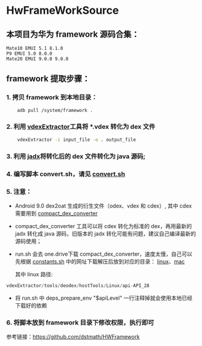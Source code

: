 # HwFrameWorkSource
## 本项目为华为 framework 源码合集：
    
    Mate10 EMUI 5.1 8.1.0
    P9 EMUI 5.0 8.0.0
    Mate20 EMUI 9.0.0 9.0.0

## framework 提取步骤：

### 1. 拷贝 framework 到本地目录：

```bash
    adb pull /system/framework .
```

### 2. 利用 [vdexExtractor](https://github.com/anestisb/vdexExtractor)工具将 *.vdex 转化为 dex 文件

```bash
    vdexExtractor -i input_file -o . output_file
```

### 3. 利用 [jadx](https://github.com/skylot/jadx)将转化后的 dex 文件转化为 java 源码;

### 4. 编写脚本 convert.sh，请见 [convert.sh](https://github.com/SivanLiu/HwFrameWorkSource/blob/master/convert.sh)

### 5. 注意：
- Android 9.0 dex2oat 生成的衍生文件（odex、vdex 和 cdex）, 其中 cdex 需要用到 [compact_dex_converter](https://github.com/anestisb/vdexExtractor/blob/master/tools/deodex/run.sh) 
- compact_dex_converter 工具可以将 cdex 转化为标准的 dex，再用最新的 jadx 转化成 java 源码，旧版本的 jadx 转化可能有问题，建议自己编译最新的源码使用； 
- run.sh 会去 one.drive下载 compact_dex_converter，速度太慢，自己可以先根据 [constants.sh](https://github.com/anestisb/vdexExtractor/blob/master/tools/deodex/constants.sh) 中的网址下载解压后放到对应的目录：
[linux](https://onedrive.live.com/download?cid=D1FAC8CC6BE2C2B0&resid=D1FAC8CC6BE2C2B0%21581&authkey=AE_kzPqzG_-R4T0)、[mac](https://onedrive.live.com/download?cid=D1FAC8CC6BE2C2B0&resid=D1FAC8CC6BE2C2B0%21580&authkey=ADMmFqIo6bj7X5Y)
    
    其中 linux 路径:
 ```groovy
 vdexExtractor/tools/deodex/hostTools/Linux/api-API_28
```

- 将 run.sh 中 deps_prepare_env "$apiLevel" 一行注释掉就会使用本地已经下载好的依赖

### 6. 将脚本放到 framework 目录下修改权限，执行即可

参考链接：<https://github.com/dstmath/HWFramework>
